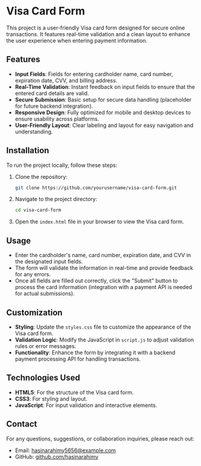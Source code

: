 # Visa Card Form

This project is a user-friendly Visa card form designed for secure online transactions. It features real-time validation and a clean layout to enhance the user experience when entering payment information.

## Features

- **Input Fields**: Fields for entering cardholder name, card number, expiration date, CVV, and billing address.
- **Real-Time Validation**: Instant feedback on input fields to ensure that the entered card details are valid.
- **Secure Submission**: Basic setup for secure data handling (placeholder for future backend integration).
- **Responsive Design**: Fully optimized for mobile and desktop devices to ensure usability across platforms.
- **User-Friendly Layout**: Clear labeling and layout for easy navigation and understanding.

## Installation

To run the project locally, follow these steps:

1. Clone the repository:

    ```bash
    git clone https://github.com/yourusername/visa-card-form.git
    ```

2. Navigate to the project directory:

    ```bash
    cd visa-card-form
    ```

3. Open the `index.html` file in your browser to view the Visa card form.

## Usage

- Enter the cardholder's name, card number, expiration date, and CVV in the designated input fields.
- The form will validate the information in real-time and provide feedback for any errors.
- Once all fields are filled out correctly, click the "Submit" button to process the card information (integration with a payment API is needed for actual submissions).

## Customization

- **Styling**: Update the `styles.css` file to customize the appearance of the Visa card form.
- **Validation Logic**: Modify the JavaScript in `script.js` to adjust validation rules or error messages.
- **Functionality**: Enhance the form by integrating it with a backend payment processing API for handling transactions.

## Technologies Used

- **HTML5**: For the structure of the Visa card form.
- **CSS3**: For styling and layout.
- **JavaScript**: For input validation and interactive elements.

## Contact

For any questions, suggestions, or collaboration inquiries, please reach out:

- Email: hasinarahimy5656@example.com
- GitHub: [github.com/hasinarahimy](https://github.com/hasinarahimy)
